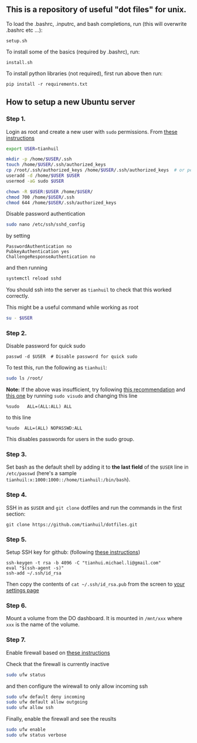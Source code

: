 ## This is a repository of useful "dot files" for unix.

To load the .bashrc, .inputrc, and bash completions, run (this will overwrite .bashrc etc ...):

`setup.sh`

To install some of the basics (required by .bashrc), run:

`install.sh`

To install python libraries (not required), first run above then run:

`pip install -r requirements.txt`

## How to setup a new Ubuntu server

### Step 1.

Login as root and create a new user with `sudo` permissions. From [these instructions](https://www.digitalocean.com/community/tutorials/initial-server-setup-with-ubuntu-16-04)

```bash
export USER=tianhuil

mkdir -p /home/$USER/.ssh
touch /home/$USER/.ssh/authorized_keys
cp /root/.ssh/authorized_keys /home/$USER/.ssh/authorized_keys  # or perhaps copy from root
useradd -d /home/$USER $USER
usermod -aG sudo $USER

chown -R $USER:$USER /home/$USER/
chmod 700 /home/$USER/.ssh
chmod 644 /home/$USER/.ssh/authorized_keys
```

Disable password authentication

```bash
sudo nano /etc/ssh/sshd_config
```

by setting

```
PasswordAuthentication no
PubkeyAuthentication yes
ChallengeResponseAuthentication no
```

and then running

```bash
systemctl reload sshd
```

You should ssh into the server as `tianhuil` to check that this worked correctly.

This might be a useful command while working as root

```bash
su - $USER
```

### Step 2.

Disable password for quick sudo

```
passwd -d $USER  # Disable password for quick sudo
```

To test this, run the following as `tianhuil`:

```bash
sudo ls /root/
```

**Note:** If the above was insufficient, try following [this recommendation](https://askubuntu.com/questions/930944/how-to-disable-all-permissions-and-sudo-password-requirements) and [this one](https://askubuntu.com/questions/675379/how-to-disable-the-password-prompts) by running `sudo visudo` and changing this line

```
%sudo   ALL=(ALL:ALL) ALL
```

to this line

```
%sudo  ALL=(ALL) NOPASSWD:ALL
```

This disables passwords for users in the sudo group.

### Step 3.

Set bash as the default shell by adding it to **the last field** of the `$USER` line in `/etc/passwd`
(here's a sample `tianhuil:x:1000:1000::/home/tianhuil:/bin/bash`).

### Step 4.

SSH in as `$USER` and `git clone` dotfiles and run the commands in the first section:

```
git clone https://github.com/tianhuil/dotfiles.git
```

### Step 5.

Setup SSH key for github: (following [these instructions](https://help.github.com/articles/generating-a-new-ssh-key-and-adding-it-to-the-ssh-agent/))

```
ssh-keygen -t rsa -b 4096 -C "tianhui.michael.li@gmail.com"
eval "$(ssh-agent -s)"
ssh-add ~/.ssh/id_rsa
```

Then copy the contents of `cat ~/.ssh/id_rsa.pub` from the screen to [your settings page](https://github.com/settings/keys)

### Step 6.

Mount a volume from the DO dashboard. It is mounted in `/mnt/xxx` where `xxx` is the name of the volume.

### Step 7.

Enable firewall based on [these instructions](https://www.digitalocean.com/community/tutorials/how-to-setup-a-firewall-with-ufw-on-an-ubuntu-and-debian-cloud-server)

Check that the firewall is currently inactive

```bash
sudo ufw status
```

and then configure the wirewall to only allow incoming ssh

```bash
sudo ufw default deny incoming
sudo ufw default allow outgoing
sudo ufw allow ssh
```

Finally, enable the firewall and see the reuslts

```bash
sudo ufw enable
sudo ufw status verbose
```
